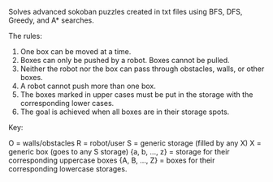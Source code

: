Solves advanced sokoban puzzles created in txt files using BFS, DFS, Greedy, and A* searches.

The rules:

1. One box can be moved at a time.
2. Boxes can only be pushed by a robot. Boxes cannot be pulled.
3. Neither the robot nor the box can pass through obstacles, walls, or other boxes.
4. A robot cannot push more than one box.
5. The boxes marked in upper cases must be put in the storage with the corresponding lower cases.
6. The goal is achieved when all boxes are in their storage spots.

Key:

O = walls/obstacles
R = robot/user
S = generic storage (filled by any X)
X = generic box (goes to any S storage)
{a, b, ..., z} = storage for their corresponding uppercase boxes
{A, B, ..., Z} = boxes for their corresponding lowercase storages.
